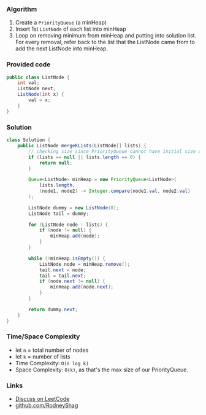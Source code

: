 ### Algorithm

1. Create a `PriorityQueue` (a minHeap)
1. Insert 1st `ListNode` of each list into minHeap
1. Loop on removing minimum from minHeap and putting into solution list. For every removal, refer back to the list that the ListNode came from to add the next ListNode into minHeap.

### Provided code

```java
public class ListNode {
    int val;
    ListNode next;
    ListNode(int x) {
        val = x;
    }
}
```

### Solution

```java
class Solution {
    public ListNode mergeKLists(ListNode[] lists) {
        // checking size since PriorityQueue cannot have initial size of 0.
        if (lists == null || lists.length == 0) {
            return null;
        }

        Queue<ListNode> minHeap = new PriorityQueue<ListNode>(
            lists.length,
            (node1, node2) -> Integer.compare(node1.val, node2.val)
        );

        ListNode dummy = new ListNode(0);
        ListNode tail = dummy;

        for (ListNode node : lists) {
            if (node != null) {
                minHeap.add(node);
            }
        }

        while (!minHeap.isEmpty()) {
            ListNode node = minHeap.remove();
            tail.next = node;
            tail = tail.next;
            if (node.next != null) {
                minHeap.add(node.next);
            }
        }

        return dummy.next;
    }
}
```

### Time/Space Complexity

- let `n` = total number of nodes
- let `k` = number of lists
- Time Complexity: `O(n log k)`
- Space Complexity: `O(k)`, as that's the max size of our PriorityQueue.

### Links

- [Discuss on LeetCode](https://leetcode.com/problems/merge-k-sorted-lists/discuss/304538)
- [github.com/RodneyShag](https://github.com/RodneyShag)
